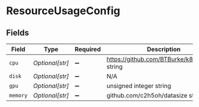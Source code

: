 # ResourceUsageConfig


## Fields

| Field                                         | Type                                          | Required                                      | Description                                   |
| --------------------------------------------- | --------------------------------------------- | --------------------------------------------- | --------------------------------------------- |
| `cpu`                                         | *Optional[str]*                               | :heavy_minus_sign:                            | https://github.com/BTBurke/k8sresource string |
| `disk`                                        | *Optional[str]*                               | :heavy_minus_sign:                            | N/A                                           |
| `gpu`                                         | *Optional[str]*                               | :heavy_minus_sign:                            | unsigned integer string                       |
| `memory`                                      | *Optional[str]*                               | :heavy_minus_sign:                            | github.com/c2h5oh/datasize string             |